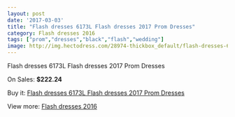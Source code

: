 ```yaml
---
layout: post
date: '2017-03-03'
title: "Flash dresses 6173L Flash dresses 2017 Prom Dresses"
category: Flash dresses 2016
tags: ["prom","dresses","black","flash","wedding"]
image: http://img.hectodress.com/28974-thickbox_default/flash-dresses-6173l-flash-dresses-2012-prom-dresses.jpg
---
```

Flash dresses 6173L Flash dresses 2017 Prom Dresses

On Sales: **$222.24**
<a href="https://www.hectodress.com/flash-dresses-2013/13525-flash-dresses-6173l-flash-dresses-2012-prom-dresses.html"><amp-img layout="responsive" width="600" height="600" src="//img.hectodress.com/28974-thickbox_default/flash-dresses-6173l-flash-dresses-2012-prom-dresses.jpg" alt="Flash dresses 6173L Flash dresses 2017 Prom Dresses 0" /></a>

Buy it: [Flash dresses 6173L Flash dresses 2017 Prom Dresses](https://www.hectodress.com/flash-dresses-2013/13525-flash-dresses-6173l-flash-dresses-2012-prom-dresses.html "Flash dresses 6173L Flash dresses 2017 Prom Dresses")

View more: [Flash dresses 2016](https://www.hectodress.com/221-flash-dresses-2013 "Flash dresses 2016")